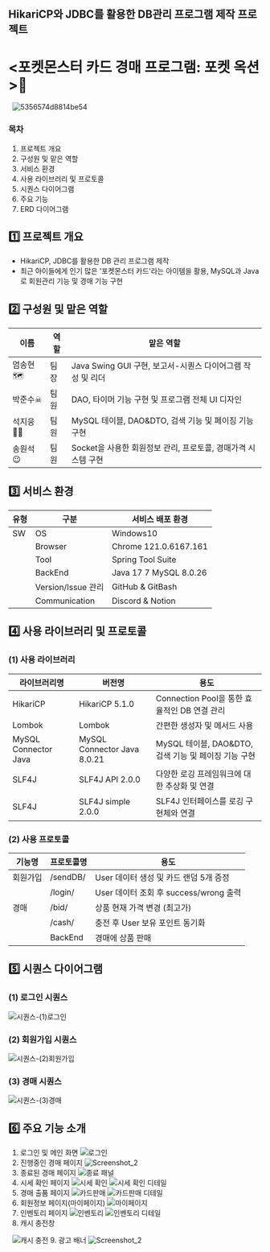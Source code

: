 ## HikariCP와 JDBC를 활용한 DB관리 프로그램 제작 프로젝트
# <포켓몬스터 카드 경매 프로그램: 포켓 옥션>💸
&nbsp; 
![5356574d8814be54](https://github.com/junsoo186/card_auction_project/assets/169410809/d8e958ce-e7fe-4056-a242-c25d4b8ef48b)
&nbsp;
### 목차
1. 프로젝트 개요
2. 구성원 및 맡은 역할
3. 서비스 환경
4. 사용 라이브러리 및 프로토콜
5. 시퀀스 다이어그램
6. 주요 기능
7. ERD 다이어그램
&nbsp; 
## 1️⃣ 프로젝트 개요
* HikariCP, JDBC를 활용한 DB 관리 프로그램 제작
* 최근 아이들에게 인기 많은 '포켓몬스터 카드'라는 아이템을 활용, MySQL과 Java로 회원관리 기능 및 경매 기능 구현
&nbsp; 
## 2️⃣ 구성원 및 맡은 역할
|이름|역할|맡은 역할|
|------|---|---|
|엄송현🗺|팀장| Java Swing GUI 구현, 보고서-시퀀스 다이어그램 작성 및 리더 |
|박준수☠|팀원| DAO, 타이머 기능 구현 및 프로그램 전체 UI 디자인 |
|석지웅👨‍💻|팀원| MySQL 테이블, DAO&DTO, 검색 기능 및 페이징 기능 구현 |
|송원석😉|팀원| Socket을 사용한 회원정보 관리, 프로토콜, 경매가격 시스템 구현|
## 3️⃣ 서비스 환경
|유형|구분|서비스 배포 환경|
|------|---|---|
|SW|OS| Windows10 |
||Browser| Chrome 121.0.6167.161 |
||Tool| Spring Tool Suite |
||BackEnd| Java 17 7 MySQL 8.0.26 |
||Version/Issue 관리| GitHub & GitBash |
||Communication| Discord & Notion|
## 4️⃣ 사용 라이브러리 및 프로토콜
### (1) 사용 라이브러리
|라이브러리명|버전명|용도|
|------|---|---|
|HikariCP|HikariCP 5.1.0| Connection Pool을 통한 효율적인 DB 연결 관리 |
|Lombok|Lombok| 간편한 생성자 및 메서드 사용 |
|MySQL Connector Java|MySQL Connector Java 8.0.21| MySQL 테이블, DAO&DTO, 검색 기능 및 페이징 기능 구현 |
|SLF4J|SLF4J API 2.0.0| 다양한 로깅 프레임워크에 대한 추상화 및 연결 |
|SLF4J|SLF4J simple 2.0.0| SLF4J 인터페이스를 로깅 구현체와 연결 |
### (2) 사용 프로토콜
|기능명|프로토콜명|용도|
|------|---|---|
|회원가입|/sendDB/| User 데이터 생성 및 카드 랜덤 5개 증정 |
||/login/| User 데이터 조회 후 success/wrong 출력 |
|경매|/bid/| 상품 현재 가격 변경 (최고가) |
||/cash/| 충전 후 User 보유 포인트 동기화|
||BackEnd| 경매에 상품 판매 |
## 5️⃣ 시퀀스 다이어그램
### (1) 로그인 시퀀스
![시퀀스-(1)로그인](https://github.com/junsoo186/card_auction_project/assets/169410809/f2f55ec4-7502-4f89-9017-0a478d8b4e45)
### (2) 회원가입 시퀀스
![시퀀스-(2)회원가입](https://github.com/junsoo186/card_auction_project/assets/169410809/ed1153f6-fe96-43ec-928f-eb95be0359b0)
### (3) 경매 시퀀스
![시퀀스-(3)경매](https://github.com/junsoo186/card_auction_project/assets/169410809/e5c8fbd5-4e43-4ea1-b89a-3192226bc88c)
## 6️⃣ 주요 기능 소개
1. 로그인 및 메인 화면
![로그인](https://github.com/junsoo186/card_auction_project/assets/169410809/0ebb4f00-841b-466e-b998-477143c43631)
2. 진행중인 경매 페이지
![Screenshot_2](https://github.com/junsoo186/card_auction_project/assets/169410809/1c2ba2c2-a2e4-447a-a726-976c6c311425)
3. 종료된 경매 페이지
![종료 패널](https://github.com/junsoo186/card_auction_project/assets/169410809/2dc024d5-a9b1-43de-b97c-019c65623fda)
4. 시세 확인 페이지
![시세 확인](https://github.com/junsoo186/card_auction_project/assets/169410809/654dce06-593e-4caa-ba78-88b555248586)
![시세 확인 디테일](https://github.com/junsoo186/card_auction_project/assets/169410809/41eda036-eaba-4927-a074-03ba9a9d4bbd)
5. 경매 출품 페이지
![카드판매](https://github.com/junsoo186/card_auction_project/assets/169410809/c7eb076e-8b92-4286-820e-ef1c2ca717db)
![카드판매 디테일](https://github.com/junsoo186/card_auction_project/assets/169410809/b509c532-c767-4135-a7c0-3eb4dacf833e)
6. 회원정보 페이지(마이페이지)
![마이페이지](https://github.com/junsoo186/card_auction_project/assets/169410809/9db4e776-e4db-40da-90bf-d8b3d3277b9d)
7. 인벤토리 페이지
![인벤토리](https://github.com/junsoo186/card_auction_project/assets/169410809/987913bb-551d-47db-b60b-9e72292ec72c)
![인벤토리 디테일](https://github.com/junsoo186/card_auction_project/assets/169410809/718ada31-3cca-440b-bddd-1546fcdea693)
8. 캐시 충전창


&nbsp; 
![캐시 충전](https://github.com/junsoo186/card_auction_project/assets/169410809/1a8816d0-37ce-4c68-a8e5-7208de39c897)
9. 광고 배너
![Screenshot_2](https://github.com/junsoo186/card_auction_project/assets/169410809/55c2c5d0-a5f9-442e-bc56-aff179821730)



